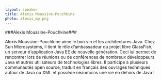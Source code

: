 ```yaml
---
layout: speaker
title: Alexis Moussine-Pouchkine
photo: alexis_mp.png
---
```


###Alexis Moussine-Pouchkine###

Alexis Moussine-Pouchkine aime le bon vin et les architectures Java.
Chez Sun Microsystems, il tient le rôle d’ambassadeur du projet Iibre GlassFish, un serveur d’application Java EE de nouvelle génération.
Ceci lui permet de rencontrer lors de réunions ou de conférences de nombreux développeurs Java et autres utilisateurs de technologies libres.
Il participe à plusieurs communautés open source, traduit en français des ouvrages techniques autour de Java ou XML et possède néanmoins une vie en dehors de Java !
